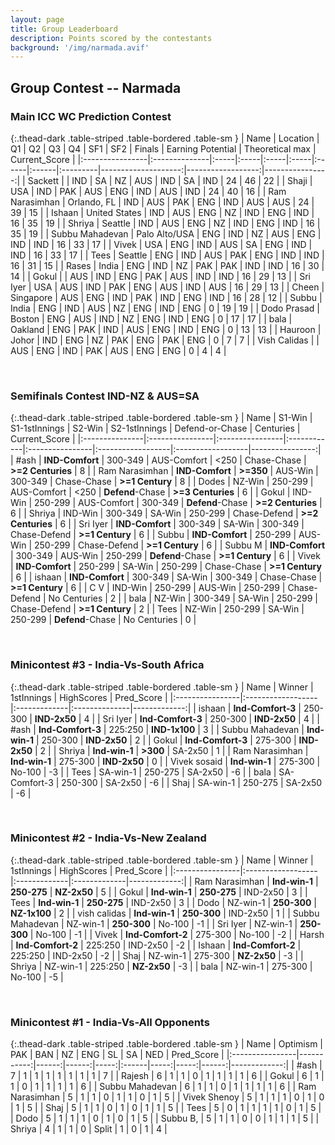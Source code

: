 ```yaml
---
layout: page
title: Group Leaderboard
description: Points scored by the contestants
background: '/img/narmada.avif'
---
```


## Group Contest -- Narmada


### Main ICC WC Prediction Contest


{:.thead-dark .table-striped .table-bordered .table-sm }
| Name            | Location      | Q1   | Q2   | Q3   | Q4   | SF1   | SF2   | Finals   |   Earning Potential |   Theoretical max |   Current_Score |
|:----------------|:--------------|:-----|:-----|:-----|:-----|:------|:------|:---------|--------------------:|------------------:|----------------:|
| Sackett         |               | IND  | SA   | NZ   | AUS  | IND   | SA    | IND      |                  24 |                46 |              22 |
| Shaji           | USA           | IND  | PAK  | AUS  | ENG  | IND   | AUS   | IND      |                  24 |                40 |              16 |
| Ram Narasimhan  | Orlando, FL   | IND  | AUS  | PAK  | ENG  | IND   | AUS   | AUS      |                  24 |                39 |              15 |
| Ishaan          | United States | IND  | AUS  | ENG  | NZ   | IND   | ENG   | IND      |                  16 |                35 |              19 |
| Shriya          | Seattle       | IND  | AUS  | ENG  | NZ   | IND   | ENG   | IND      |                  16 |                35 |              19 |
| Subbu Mahadevan | Palo Alto/USA | ENG  | IND  | NZ   | AUS  | ENG   | IND   | IND      |                  16 |                33 |              17 |
| Vivek           | USA           | ENG  | IND  | AUS  | SA   | ENG   | IND   | IND      |                  16 |                33 |              17 |
| Tees            | Seattle       | ENG  | IND  | AUS  | PAK  | ENG   | IND   | IND      |                  16 |                31 |              15 |
| Rases           | India         | ENG  | IND  | NZ   | PAK  | PAK   | IND   | IND      |                  16 |                30 |              14 |
| Gokul           |               | AUS  | IND  | ENG  | PAK  | AUS   | IND   | IND      |                  16 |                29 |              13 |
| Sri Iyer        | USA           | AUS  | IND  | PAK  | ENG  | AUS   | IND   | AUS      |                  16 |                29 |              13 |
| Cheen           | Singapore     | AUS  | ENG  | IND  | PAK  | IND   | ENG   | IND      |                  16 |                28 |              12 |
| Subbu           | India         | ENG  | IND  | AUS  | NZ   | ENG   | IND   | ENG      |                   0 |                19 |              19 |
| Dodo Prasad     | Boston        | ENG  | AUS  | IND  | NZ   | ENG   | IND   | ENG      |                   0 |                17 |              17 |
| bala            | Oakland       | ENG  | PAK  | IND  | AUS  | ENG   | IND   | ENG      |                   0 |                13 |              13 |
| Hauroon         | Johor         | IND  | ENG  | NZ   | PAK  | ENG   | PAK   | ENG      |                   0 |                 7 |               7 |
| Vish Calidas    |               | AUS  | ENG  | IND  | PAK  | AUS   | ENG   | ENG      |                   0 |                 4 |               4 |

 <br>

### Semifinals Contest IND-NZ & AUS=SA


{:.thead-dark .table-striped .table-bordered .table-sm }
| Name           | S1-Win          | S1-1stInnings   | S2-Win      | S2-1stInnings   | Defend-or-Chase   | Centuries         |   Current_Score |
|:---------------|:----------------|:----------------|:------------|:----------------|:------------------|:------------------|----------------:|
| #ash           | **IND-Comfort** | 300-349         | AUS-Comfort | <250            | Chase-Chase       | **>=2 Centuries** |               8 |
| Ram Narasimhan | **IND-Comfort** | **>=350**       | AUS-Win     | 300-349         | Chase-Chase       | **>=1 Century**   |               8 |
| Dodes          | NZ-Win          | 250-299         | AUS-Comfort | <250            | **Defend**-Chase  | **>=3 Centuries** |               6 |
| Gokul          | IND-Win         | 250-299         | AUS-Comfort | 300-349         | **Defend**-Chase  | **>=2 Centuries** |               6 |
| Shriya         | IND-Win         | 300-349         | SA-Win      | 250-299         | Chase-Defend      | **>=2 Centuries** |               6 |
| Sri Iyer       | **IND-Comfort** | 300-349         | SA-Win      | 300-349         | Chase-Defend      | **>=1 Century**   |               6 |
| Subbu          | **IND-Comfort** | 250-299         | AUS-Win     | 250-299         | Chase-Defend      | **>=1 Century**   |               6 |
| Subbu M        | **IND-Comfort** | 300-349         | AUS-Win     | 250-299         | **Defend**-Chase  | **>=1 Century**   |               6 |
| Vivek          | **IND-Comfort** | 250-299         | SA-Win      | 250-299         | Chase-Chase       | **>=1 Century**   |               6 |
| ishaan         | **IND-Comfort** | 300-349         | SA-Win      | 300-349         | Chase-Chase       | **>=1 Century**   |               6 |
| C V            | IND-Win         | 250-299         | AUS-Win     | 250-299         | Chase-Defend      | No Centuries      |               2 |
| bala           | NZ-Win          | 300-349         | SA-Win      | 250-299         | Chase-Defend      | **>=1 Century**   |               2 |
| Tees           | NZ-Win          | 250-299         | SA-Win      | 250-299         | **Defend**-Chase  | No Centuries      |               0 |

<br>

### Minicontest #3 - India-Vs-South Africa


{:.thead-dark .table-striped .table-bordered .table-sm }
| Name            | Winner            | 1stInnings   | HighScores    |   Pred_Score |
|:----------------|:------------------|:-------------|:--------------|-------------:|
| ishaan          | **Ind-Comfort-3** | 250-300      | **IND-2x50**  |            4 |
| Sri Iyer        | **Ind-Comfort-3** | 250-300      | **IND-2x50**  |            4 |
| #ash            | **Ind-Comfort-3** | 225:250      | **IND-1x100** |            3 |
| Subbu Mahadevan | **Ind-win-1**     | 250-300      | **IND-2x50**  |            2 |
| Gokul           | **Ind-Comfort-3** | 275-300      | **IND-2x50**  |            2 |
| Shriya          | **Ind-win-1**     | **>300**     | SA-2x50       |            1 |
| Ram Narasimhan  | **Ind-win-1**     | 275-300      | **IND-2x50**  |            0 |
| Vivek sosaid    | **Ind-win-1**     | 275-300      | No-100        |           -3 |
| Tees            | SA-win-1          | 250-275      | SA-2x50       |           -6 |
| bala            | SA-Comfort-3      | 250-300      | SA-2x50       |           -6 |
| Shaj            | SA-win-1          | 250-275      | SA-2x50       |           -6 |

<br>

### Minicontest #2 - India-Vs-New Zealand


{:.thead-dark .table-striped .table-bordered .table-sm }
| Name            | Winner            | 1stInnings   | HighScores   |   Pred_Score |
|:----------------|:------------------|:-------------|:-------------|-------------:|
| Ram Narasimhan  | **Ind-win-1**     | **250-275**  | **NZ-2x50**  |            5 |
| Gokul           | **Ind-win-1**     | **250-275**  | IND-2x50     |            3 |
| Tees            | **Ind-win-1**     | **250-275**  | IND-2x50     |            3 |
| Dodo            | NZ-win-1          | **250-300**  | **NZ-1x100** |            2 |
| vish calidas    | **Ind-win-1**     | **250-300**  | IND-2x50     |            1 |
| Subbu Mahadevan | NZ-win-1          | **250-300**  | No-100       |           -1 |
| Sri Iyer        | NZ-win-1          | **250-300**  | No-100       |           -1 |
| Vivek           | **Ind-Comfort-2** | 275-300      | No-100       |           -2 |
| Harsh           | **Ind-Comfort-2** | 225:250      | IND-2x50     |           -2 |
| Ishaan          | **Ind-Comfort-2** | 225:250      | IND-2x50     |           -2 |
| Shaj            | NZ-win-1          | 275-300      | **NZ-2x50**  |           -3 |
| Shriya          | NZ-win-1          | 225:250      | **NZ-2x50**  |           -3 |
| bala            | NZ-win-1          | 275-300      | No-100       |           -5 |

<br>

### Minicontest #1 - India-Vs-All Opponents


{:.thead-dark .table-striped .table-bordered .table-sm }
| Name            |   Optimism |   PAK |   BAN |   NZ | ENG   |   SL |   SA |   NED |   Pred_Score |
|:----------------|-----------:|------:|------:|-----:|:------|-----:|-----:|------:|-------------:|
| #ash            |          7 |     1 |     1 |    1 | 1     |    1 |    1 |     1 |            7 |
| Rajesh          |          6 |     1 |     1 |    0 | 1     |    1 |    1 |     1 |            6 |
| Gokul           |          6 |     1 |     1 |    0 | 1     |    1 |    1 |     1 |            6 |
| Subbu Mahadevan |          6 |     1 |     1 |    0 | 1     |    1 |    1 |     1 |            6 |
| Ram Narasimhan  |          5 |     1 |     1 |    0 | 1     |    1 |    0 |     1 |            5 |
| Vivek Shenoy    |          5 |     1 |     1 |    1 | 0     |    1 |    0 |     1 |            5 |
| Shaj            |          5 |     1 |     1 |    0 | 1     |    0 |    1 |     1 |            5 |
| Tees            |          5 |     0 |     1 |    1 | 1     |    1 |    0 |     1 |            5 |
| Dodo            |          5 |     1 |     1 |    1 | 0     |    1 |    0 |     1 |            5 |
| Subbu B,        |          5 |     1 |     1 |    0 | 0     |    1 |    1 |     1 |            5 |
| Shriya          |          4 |     1 |     1 |    0 | Split |    1 |    0 |     1 |            4 |

<br>
